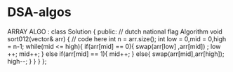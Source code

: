 
# DSA-algos
ARRAY ALGO :
class Solution {
  public:
//   dutch national flag Algorithm
    void sort012(vector<int>& arr) {
        // code here
        int n  = arr.size();
        int low = 0,mid = 0,high = n-1;
        while(mid <= high){
            if(arr[mid] == 0){
                swap(arr[low] ,arr[mid]) ;
                low ++;
                mid++;
            }
            else if(arr[mid] == 1){
                mid++;
            }
            else{
                swap(arr[mid],arr[high]);
                high--;
            }
        }
    }
};

